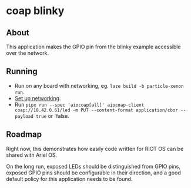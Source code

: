 # coap blinky

## About

This application makes the GPIO pin from the blinky example accessible over the network.

## Running

* Run on any board with networking, eg. `laze build -b particle-xenon run`.
* [Set up networking](../README.md).
* Run `pipx run --spec 'aiocoap[all]' aiocoap-client coap://10.42.0.61/led -m PUT --content-format application/cbor --payload true`
  or `false.

## Roadmap

Right now, this demonstrates how easily code written for RIOT OS can be shared with Ariel OS.

On the long run, exposed LEDs should be distinguished from GPIO pins,
exposed GPIO pins should be configurable in their direction,
and a good default policy for this application needs to be found.
